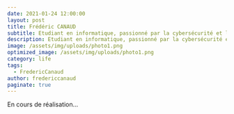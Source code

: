 ```yaml
---
date: 2021-01-24 12:00:00
layout: post
title: Frédéric CANAUD
subtitle: Etudiant en informatique, passionné par la cybersécurité et le développement web
description: Etudiant en informatique, passionné par la cybersécurité et le développement web
image: /assets/img/uploads/photo1.png
optimized_image: /assets/img/uploads/photo1.png
category: life
tags:
  - FredericCanaud
author: fredericcanaud
paginate: true
---
```


En cours de réalisation...
